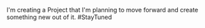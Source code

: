 I'm creating a Project that I'm planning to move forward and create something new out of it. #StayTuned
